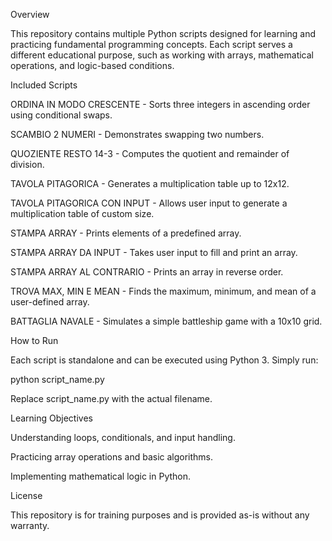 Overview

This repository contains multiple Python scripts designed for learning and practicing fundamental programming concepts. Each script serves a different educational purpose, such as working with arrays, mathematical operations, and logic-based conditions.

Included Scripts

ORDINA IN MODO CRESCENTE - Sorts three integers in ascending order using conditional swaps.

SCAMBIO 2 NUMERI - Demonstrates swapping two numbers.

QUOZIENTE RESTO 14-3 - Computes the quotient and remainder of division.

TAVOLA PITAGORICA - Generates a multiplication table up to 12x12.

TAVOLA PITAGORICA CON INPUT - Allows user input to generate a multiplication table of custom size.

STAMPA ARRAY - Prints elements of a predefined array.

STAMPA ARRAY DA INPUT - Takes user input to fill and print an array.

STAMPA ARRAY AL CONTRARIO - Prints an array in reverse order.

TROVA MAX, MIN E MEAN - Finds the maximum, minimum, and mean of a user-defined array.

BATTAGLIA NAVALE - Simulates a simple battleship game with a 10x10 grid.

How to Run

Each script is standalone and can be executed using Python 3. Simply run:

python script_name.py

Replace script_name.py with the actual filename.

Learning Objectives

Understanding loops, conditionals, and input handling.

Practicing array operations and basic algorithms.

Implementing mathematical logic in Python.

License

This repository is for training purposes and is provided as-is without any warranty.



